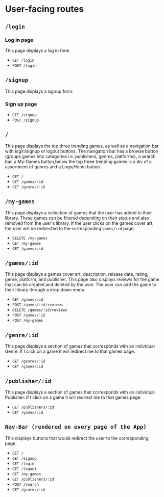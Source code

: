 # User-facing routes
## `/login`
### Log in page
This page displays a log in form
* `GET /login`
* `POST /login`
## `/signup`
This page displays a signup form.
### Sign up page
* `GET /signup`
* `POST /signup`
## `/`
This page displays the top three trending games, as well as a navigation bar with login/signup or logout buttons. The navigation bar has a browse button (groups games into categories i.e. publishers, genres, platforms), a search bar, a My-Games button,below the top three trending games is a div of a assortment of genres and a Logo/Home button.
* `GET /`
* `GET /games/:id`
* `GET /genres/:id`
## `/my-games`
This page displays a collection of games that the user has added to their library. These games can be filtered depending on their status and also removed from the user's library. If the user clicks on the games cover art, the user will be redirected to the corresponding `games/:id` page.
* `DELETE /my-games`
* `GET /my-games`
* `GET /games/:id`
## `/games/:id`
This page displays a games cover art, description, release date, rating, genre, platform, and publisher. This page also displays reviews for the game that can be created and deleted by the user. The user can add the game to their library through a drop down menu.
* `GET /games/:id`
* `POST /games/:id/reviews`
* `DELETE /games/:id/reviews`
* `POST /games/:id`
* `POST /my-games`
## `/genre/:id`
This page displays a section of games that corresponds with an individual Genre. If I click on a game it will redirect me to that games page.
* `GET /genres/:id`
* `GET /games/:id`
## `/publisher/:id`
This page displays a section of games that corresponds with an individual Publisher. If I click on a game it will redirect me to that games page.
* `GET /publishers/:id`
* `GET /games/:id`
## `Nav-Bar (rendered on every page of the App)`
This displays buttons that would redirect the user to the corresponding page
* `GET /`
* `GET /signup`
* `GET /login`
* `GET /logout`
* `GET /my-games`
* `GET /publishers/:id`
* `POST /search`
* `GET /genres/:id`
